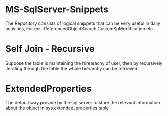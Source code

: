 # MS-SqlServer-Snippets
The Repository consists of logical snippets that can be very useful in daily activities, For ex:- ReferencedObjectSearch,CustomSpModification etc

# Self Join - Recursive
Suppose the table is maintaining the hirearachy of user, then by recursively iterating through the table
the whole hierarchy can be retrieved

# ExtendedProperties
The default way provide by the sql server to store the relevant information about the object in
sys.extended_properties table

